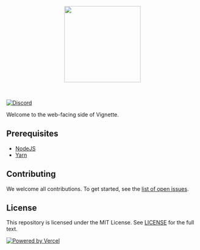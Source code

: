 <p align="center">
   <img width=200px src="https://avatars.githubusercontent.com/u/69518398?s=200&v=4" >
</p>
<br/>

[![Discord](https://img.shields.io/discord/871618277258960896?color=7289DA&label=%20&logo=discord&logoColor=white)](https://discord.gg/rsPNAxwweg)

Welcome to the web-facing side of Vignette.

## Prerequisites
- [NodeJS](https://nodejs.org/)
- [Yarn](https://yarnpkg.com/)

## Contributing
We welcome all contributions. To get started, see the [list of open issues](https://github.com/vignetteapp/vignette-web/issues).

## License
This repository is licensed under the MIT License. See [LICENSE](./LICENSE.md) for the full text.

   <a href="https://vercel.com/?utm_source=vignette&utm_campaign=oss" target="_blank" rel="noreferrer noopener" aria-label="Powered by Vercel">
      <img src="https://www.datocms-assets.com/31049/1618983297-powered-by-vercel.svg" alt="Powered by Vercel" />
   </a>